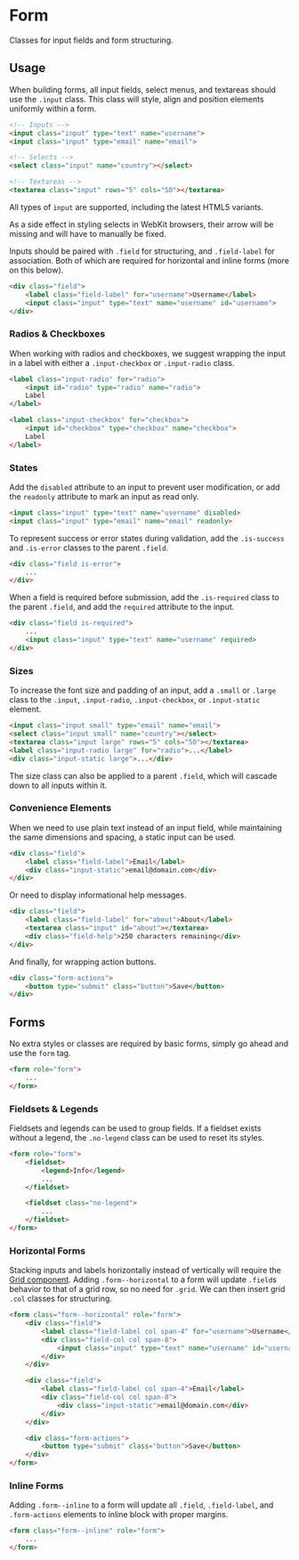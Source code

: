 # Form #

Classes for input fields and form structuring.

## Usage ##

When building forms, all input fields, select menus, and textareas should use the `.input` class.
This class will style, align and position elements uniformly within a form.

```html
<!-- Inputs -->
<input class="input" type="text" name="username">
<input class="input" type="email" name="email">

<!-- Selects -->
<select class="input" name="country"></select>

<!-- Textareas -->
<textarea class="input" rows="5" cols="50"></textarea>
```

All types of `input` are supported, including the latest HTML5 variants.

<div class="notice is-error">
    As a side effect in styling selects in WebKit browsers,
    their arrow will be missing and will have to manually be fixed.
</div>

Inputs should be paired with `.field` for structuring, and `.field-label` for association.
Both of which are required for horizontal and inline forms (more on this below).

```html
<div class="field">
    <label class="field-label" for="username">Username</label>
    <input class="input" type="text" name="username" id="username">
</div>
```

### Radios & Checkboxes ###

When working with radios and checkboxes, we suggest wrapping the input in a label
with either a `.input-checkbox` or `.input-radio` class.

```html
<label class="input-radio" for="radio">
    <input id="radio" type="radio" name="radio">
    Label
</label>

<label class="input-checkbox" for="checkbox">
    <input id="checkbox" type="checkbox" name="checkbox">
    Label
</label>
```

### States ###

Add the `disabled` attribute to an input to prevent user modification,
or add the `readonly` attribute to mark an input as read only.

```html
<input class="input" type="text" name="username" disabled>
<input class="input" type="email" name="email" readonly>
```

To represent success or error states during validation,
add the `.is-success` and `.is-error` classes to the parent `.field`.

```html
<div class="field is-error">
    ...
</div>
```

When a field is required before submission, add the `.is-required`
class to the parent `.field`, and add the `required` attribute to the input.

```html
<div class="field is-required">
    ...
    <input class="input" type="text" name="username" required>
</div>
```

### Sizes ###

To increase the font size and padding of an input, add a `.small` or `.large`
class to the `.input`, `.input-radio`, `.input-checkbox`, or `.input-static` element.

```html
<input class="input small" type="email" name="email">
<select class="input small" name="country"></select>
<textarea class="input large" rows="5" cols="50"></textarea>
<label class="input-radio large" for="radio">...</label>
<div class="input-static large">...</div>
```

The size class can also be applied to a parent `.field`, which will cascade
down to all inputs within it.

### Convenience Elements ###

When we need to use plain text instead of an input field,
while maintaining the same dimensions and spacing, a static input can be used.

```html
<div class="field">
    <label class="field-label">Email</label>
    <div class="input-static">email@domain.com</div>
</div>
```

Or need to display informational help messages.

```html
<div class="field">
    <label class="field-label" for="about">About</label>
    <textarea class="input" id="about"></textarea>
    <div class="field-help">250 characters remaining</div>
</div>
```

And finally, for wrapping action buttons.

```html
<div class="form-actions">
    <button type="submit" class="button">Save</button>
</div>
```

## Forms ##

No extra styles or classes are required by basic forms, simply go ahead and use the `form` tag.

```html
<form role="form">
    ...
</form>
```

### Fieldsets & Legends ###

Fieldsets and legends can be used to group fields. If a fieldset exists without a legend,
the `.no-legend` class can be used to reset its styles.

```html
<form role="form">
    <fieldset>
        <legend>Info</legend>
        ...
    </fieldset>

    <fieldset class="no-legend">
        ...
    </fieldset>
</form>
```

### Horizontal Forms ###

Stacking inputs and labels horizontally instead of vertically will require the [Grid component](grid.md).
Adding `.form--horizontal` to a form will update `.field`s behavior to that of a grid row,
so no need for `.grid`. We can then insert grid `.col` classes for structuring.

```html
<form class="form--horizontal" role="form">
    <div class="field">
        <label class="field-label col span-4" for="username">Username</label>
        <div class="field-col col span-8">
            <input class="input" type="text" name="username" id="username">
        </div>
    </div>

    <div class="field">
        <label class="field-label col span-4">Email</label>
        <div class="field-col col span-8">
            <div class="input-static">email@domain.com</div>
        </div>
    </div>

    <div class="form-actions">
        <button type="submit" class="button">Save</button>
    </div>
</form>
```

### Inline Forms ###

Adding `.form--inline` to a form will update all `.field`, `.field-label`,
and `.form-actions` elements to inline block with proper margins.

```html
<form class="form--inline" role="form">
    ...
</form>
```